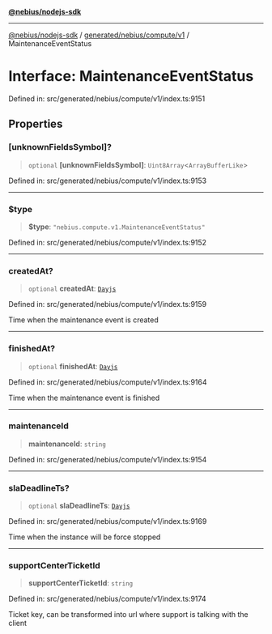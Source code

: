 [**@nebius/nodejs-sdk**](../../../../../README.md)

---

[@nebius/nodejs-sdk](../../../../../README.md) / [generated/nebius/compute/v1](../README.md) / MaintenanceEventStatus

# Interface: MaintenanceEventStatus

Defined in: src/generated/nebius/compute/v1/index.ts:9151

## Properties

### \[unknownFieldsSymbol\]?

> `optional` **\[unknownFieldsSymbol\]**: `Uint8Array`\<`ArrayBufferLike`\>

Defined in: src/generated/nebius/compute/v1/index.ts:9153

---

### $type

> **$type**: `"nebius.compute.v1.MaintenanceEventStatus"`

Defined in: src/generated/nebius/compute/v1/index.ts:9152

---

### createdAt?

> `optional` **createdAt**: [`Dayjs`](../../../../../runtime/protos/core/dayjs/classes/Dayjs.md)

Defined in: src/generated/nebius/compute/v1/index.ts:9159

Time when the maintenance event is created

---

### finishedAt?

> `optional` **finishedAt**: [`Dayjs`](../../../../../runtime/protos/core/dayjs/classes/Dayjs.md)

Defined in: src/generated/nebius/compute/v1/index.ts:9164

Time when the maintenance event is finished

---

### maintenanceId

> **maintenanceId**: `string`

Defined in: src/generated/nebius/compute/v1/index.ts:9154

---

### slaDeadlineTs?

> `optional` **slaDeadlineTs**: [`Dayjs`](../../../../../runtime/protos/core/dayjs/classes/Dayjs.md)

Defined in: src/generated/nebius/compute/v1/index.ts:9169

Time when the instance will be force stopped

---

### supportCenterTicketId

> **supportCenterTicketId**: `string`

Defined in: src/generated/nebius/compute/v1/index.ts:9174

Ticket key, can be transformed into url where support is talking with the client
